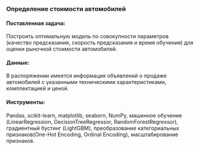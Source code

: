 ### Определение стоимости автомобилей

#### Поставленная задача:
Построить оптимальную модель по совокупности параметров (качество предсказания, скорость предсказания и время обучения) для оценки рыночной стоимости автомобилей. 

#### Данные:
В распоряжении имеется информация объявлений о продаже автомобилей с указанными техническими характеристиками, комплектацией и ценой.

#### Инструменты:
Pandas, scikit-learn, matplotlib, seaborn, NumPy, машинное обучение (LinearRegression, DecisionTreeRegressor, RandomForestRegressor), градиентный бустинг (LightGBM), преобразование категориальных признаков(One-Hot Encoding, Ordinal Encoding), масштабирование признаков.
